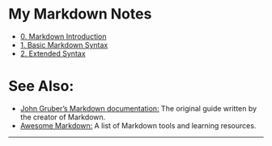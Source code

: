 # My Markdown Notes

- [0. Markdown Introduction](https://github.com/olem-diga/Markdown/blob/0e0643435829505aacb81c990fd092962b4ed6eb/0.%20Markdown%20Introduction/0.%20Markdown%20Introduction.md)
- [1. Basic Markdown Syntax](https://github.com/olem-diga/Markdown/blob/e1b933d3f78b7cbe06fc62dbd4e7ff002543d6ef/1.%20Basic%20Markdown%20Syntax/1.%20Basic%20Markdown%20Syntax.md)
- [2. Extended Syntax](https://github.com/olem-diga/Markdown/blob/e1b933d3f78b7cbe06fc62dbd4e7ff002543d6ef/2.%20Extended%20Syntax/2.%20Extended%20Syntax.md)

# See Also:

- [John Gruber’s Markdown documentation:](https://daringfireball.net/projects/markdown/) The original guide written by the creator of Markdown.
- [Awesome Markdown:](https://github.com/mundimark/awesome-markdown) A list of Markdown tools and learning resources.

---
